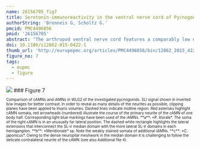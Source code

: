 ```yaml
---
name: 26156705_fig7
title: Serotonin-immunoreactivity in the ventral nerve cord of Pycnogonida--support for individually identifiable neurons as ancestral feature of the arthropod nervous system.
authorString: 'Brenneis G, Scholtz G.'
pmcid: PMC4496856
pmid: '26156705'
abstract: "The arthropod ventral nerve cord features a comparably low number of serotonin-immunoreactive neurons, occurring in segmentally repeated arrays. In different crustaceans and hexapods, these neurons have been individually identified\_and even inter-specifically homologized, based on their soma positions and neurite morphologies. Stereotypic sets of serotonin-immunoreactive neurons are also present in myriapods, whereas in the investigated chelicerates segmental neuron clusters with higher and variable cell numbers have been reported. This led to the suggestion that individually identifiable serotonin-immunoreactive neurons are an apomorphic feature of the Mandibulata. To test the validity of this neurophylogenetic hypothesis, we studied serotonin-immunoreactivity in three species of Pycnogonida (sea spiders). This group of marine arthropods is nowadays most plausibly resolved as sister group to all other extant chelicerates, rendering its investigation crucial for a reliable reconstruction of arthropod nervous system evolution.In all three investigated pycnogonids, the ventral walking leg ganglia contain different types of serotonin-immunoreactive neurons, the somata of which occurring mostly singly or in pairs within the ganglionic cortex. Several of these neurons are readily and consistently identifiable due to their stereotypic soma position and characteristic neurite morphology. They can be clearly homologized across different ganglia and different specimens as well as across the three species. Based on these homologous neurons, we reconstruct for their last common ancestor (presumably the pycnogonid stem species) a minimal repertoire of at least seven identified serotonin-immunoreactive neurons per hemiganglion. Beyond that, each studied species features specific pattern variations, which include also some neurons that were not reliably labeled in all specimens.Our results unequivocally demonstrate the presence of individually identifiable serotonin-immunoreactive neurons in the pycnogonid ventral nerve cord. Accordingly, the validity of this neuroanatomical feature as apomorphy of Mandibulata is questioned and we suggest it to be ancestral for arthropods instead. The pronounced disparities between the segmental pattern in pycnogonids and the one of studied euchelicerates call for denser sampling within the latter taxon. By contrast, overall similarities between the pycnogonid and myriapod patterns may be indicative of single cell homologies in these two taxa. This notion awaits further substantiation from future studies."
doi: 10.1186/s12862-015-0422-1
thumb_url: 'http://europepmc.org/articles/PMC4496856/bin/12862_2015_422_Fig7_HTML.gif'
figure_no: 7
tags:
  - eupmc
  - figure
---
```

<img src='http://europepmc.org/articles/PMC4496856/bin/12862_2015_422_Fig7_HTML.jpg' style='max-height: 300px'>
### Figure 7
<p style='font-size: 10px;'>Comparison of cAMNs and iAMNs in WLG2 of the investigated pycnogonids. SLI signal shown in inverted b/w images for better contrast. In order to reveal as many details of the neurites as possible, clipping planes have been applied to Imaris volumes. Dashed lines indicate midline region. Red asterisks highlight cAMN somata, red arrowheads (numbered) illustrate the course of the primary neurite of the cAMN of one body half. Corresponding light blue markings have been used of the iAMNs. **a**: *P. litorale*. The soma of the right cAMN is in an unusually far lateral position. The dashed white rectangle highlights the lateral extensions that interconnect the SL-ir median domain with the more lateral SL-ir domains in each hemiganglion. **b**: *Meridionale* sp. Note the weakly stained somata of additional iAMNs. **c**: *C. japonicus*. Owing to the dense neuropilar meshwork in the median domain it is challenging to follow the delicate contralateral neurite of the cAMN (see also Additional file 4)</p>